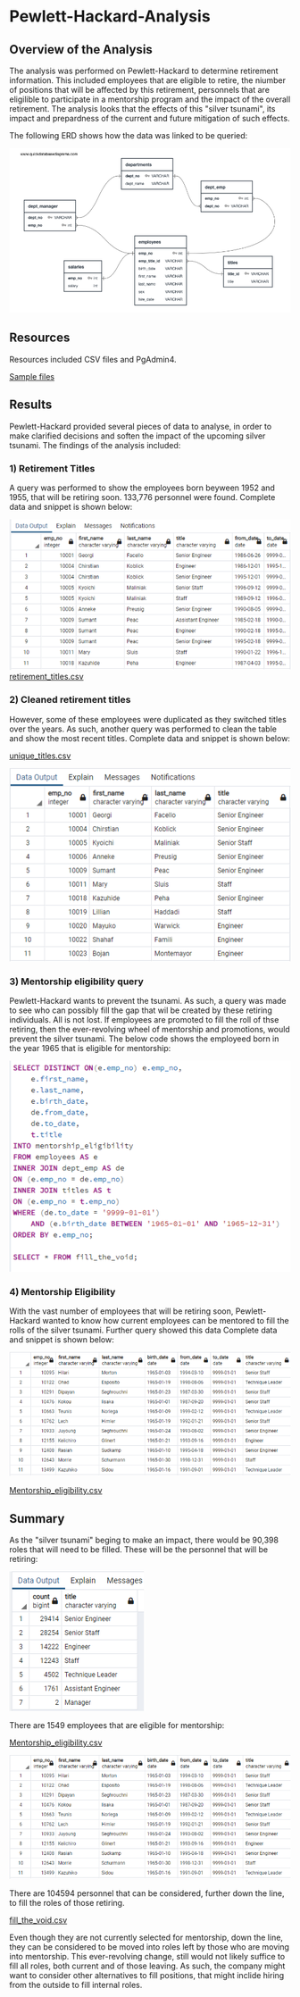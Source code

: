 # Pewlett-Hackard-Analysis

## Overview of the Analysis
The analysis was performed on Pewlett-Hackard to determine retirement information. This included employees that are eligible to retire, the niumber of positions that will be affected by this retirement, personnels that are eligilible to participate in a mentorship program and the impact of the overall retirement. The analysis looks that the effects of this "silver tsunami", its impact and prepardness of the current and future mitigation of such effects.

The following ERD shows how the data was linked to be queried:

![Data being sampled](https://github.com/hmohabir/Pewlett-Hackard-Analysis/blob/main/Data/Pictures/Initial%20query.PNG)

## Resources

Resources included CSV files and PgAdmin4.

[Sample files](https://github.com/hmohabir/Pewlett-Hackard-Analysis/tree/main/Data/Data)


## Results
Pewlett-Hackard provided several pieces of data to analyse, in order to make clarified decisions and soften the impact of the upcoming silver tsunami. The findings of the analysis included:

### 1) Retirement Titles
 
A query was performed to show the employees born beyween 1952 and 1955, that will be retiring soon. 133,776 personnel were found. Complete data and snippet is shown below: 

![Retirement_titles](https://github.com/hmohabir/Pewlett-Hackard-Analysis/blob/main/Data/Pictures/Retirement_titles.PNG)
[retirement_titles.csv](https://github.com/hmohabir/Pewlett-Hackard-Analysis/blob/main/Data/retirement_titles.csv)


### 2) Cleaned retirement titles

However, some of these employees were duplicated as they switched titles over the years. As such, another query was performed to clean the table and show the most recent titles. Complete data and snippet is shown below:

[unique_titles.csv](https://github.com/hmohabir/Pewlett-Hackard-Analysis/blob/main/Data/unique_titles.csv)

![unique_titles](https://github.com/hmohabir/Pewlett-Hackard-Analysis/blob/main/Data/Pictures/unique_titles.PNG)

### 3) Mentorship eligibility query

Pewlett-Hackard wants to prevent the tsunami. As such, a query was made to see who can possibly fill the gap that wil be created by these retiring individuals. All is not lost. If employees are promoted to fill the roll of thse retiring, then the ever-revolving wheel of mentorship and promotions, would prevent the silver tsunami. The below code shows the employeed born in the year 1965 that is eligible for mentorship:

![Mentorship_eligibility_code](https://github.com/hmohabir/Pewlett-Hackard-Analysis/blob/main/Data/Pictures/Mentorship_eligibility_code.PNG)

### 4) Mentorship Eligibility

With the vast number of employees that will be retiring soon, Pewlett-Hackard wanted to know how current employees can be mentored to fill the rolls of the silver tsunami. Further query showed this data Complete data and snippet is shown below:


![Mentorship_eligibility](https://github.com/hmohabir/Pewlett-Hackard-Analysis/blob/main/Data/Pictures/Mentorship_eligibility.PNG)

[Mentorship_eligibility.csv](https://github.com/hmohabir/Pewlett-Hackard-Analysis/blob/main/Data/unique_titles.csv)



## Summary

As the "silver tsunami" beging to make an impact, there would be 90,398 roles that will need to be filled. These will be the personnel that will be retiring:

![retiring_titles](https://github.com/hmohabir/Pewlett-Hackard-Analysis/blob/main/Data/Pictures/retiring_titles.PNG)


There are 1549 employees that are eligible for mentorship:

[Mentorship_eligibility.csv](https://github.com/hmohabir/Pewlett-Hackard-Analysis/blob/main/Data/mentorship_eligibility.csv)

![Mentorship_eligibility](https://github.com/hmohabir/Pewlett-Hackard-Analysis/blob/main/Data/Pictures/Mentorship_eligibility.PNG)

There are 104594 personnel that can be considered, further down the line, to fill the roles of those retiring. 

[fill_the_void.csv](https://github.com/hmohabir/Pewlett-Hackard-Analysis/blob/main/Data/fill_the_void.csv)

Even though they are not currently selected for mentorship, down the line, they can be considered to be moved into roles left by those who are moving into mentorship. This ever-revolving change, still would not likely suffice to fill all roles, both current and of those leaving. As such, the company might want to consider other alternatives to fill positions, that might inclide hiring from the outside to fill internal roles.


